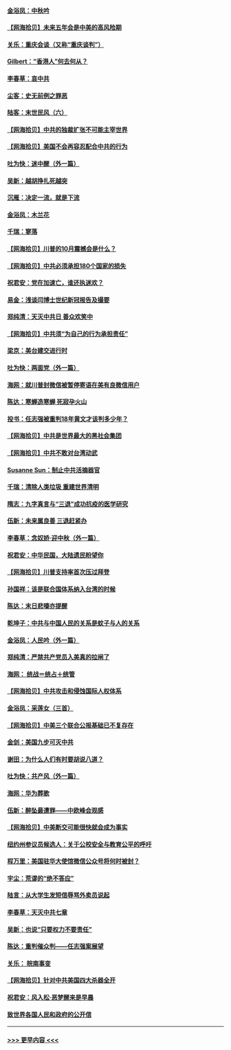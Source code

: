 #### [金浴凤：中秋吟](../pages/nsc993/n12441773.md?t=10010102) 
#### [【网海拾贝】未来五年会是中美的高风险期](../pages/nsc993/n12440760.md?t=10010102) 
#### [关乐：重庆会谈（又称“重庆谈判”）](../pages/nsc993/n12437525.md?t=10010102) 
#### [Gilbert：“香港人”何去何从？](../pages/nsc993/n12435894.md?t=10010102) 
#### [李春草：哀中共](../pages/nsc993/n12435874.md?t=10010102) 
#### [尘客：史无前例之罪恶](../pages/nsc993/n12435762.md?t=10010102) 
#### [陆客：末世民风（六）](../pages/nsc993/n12435354.md?t=10010102) 
#### [【网海拾贝】中共的独裁扩张不可能主宰世界](../pages/nsc993/n12435151.md?t=10010102) 
#### [【网海拾贝】美国不会再容忍配合中共的行为](../pages/nsc993/n12433808.md?t=10010102) 
#### [吐为快：迷中醒（外一篇）](../pages/nsc993/n12433585.md?t=10010102) 
#### [吴新：越胡挣扎死越突](../pages/nsc993/n12433562.md?t=10010102) 
#### [沉雁：决定一流，就是下流](../pages/nsc993/n12432128.md?t=10010102) 
#### [金浴凤：木兰花](../pages/nsc993/n12432124.md?t=10010102) 
#### [千瑞：寥落](../pages/nsc993/n12432071.md?t=10010102) 
#### [【网海拾贝】川普的10月震撼会是什么？](../pages/nsc993/n12431624.md?t=10010102) 
#### [【网海拾贝】中共必须承担180个国家的损失](../pages/nsc993/n12428893.md?t=10010102) 
#### [祝君安：党在加速亡，谁还执迷欢？](../pages/nsc993/n12428652.md?t=10010102) 
#### [易金：浅谈闫博士世纪新冠报告及撮要](../pages/nsc993/n12426822.md?t=10010102) 
#### [郑纯清：天灭中共日 善众欢笑中](../pages/nsc993/n12426784.md?t=10010102) 
#### [【网海拾贝】中共须“为自己的行为承担责任”](../pages/nsc993/n12426067.md?t=10010102) 
#### [梁京：美台建交进行时](../pages/nsc993/n12424066.md?t=10010102) 
#### [吐为快：两面党（外一篇）](../pages/nsc993/n12424043.md?t=10010102) 
#### [海网：就川普封微信被暂停寄语在美有良微信用户](../pages/nsc993/n12424021.md?t=10010102) 
#### [陈达：寒蝉造寒蝉 死寂孕火山](../pages/nsc993/n12423958.md?t=10010102) 
#### [投书：任志强被重判18年黄文才该判多少年？](../pages/nsc993/n12423672.md?t=10010102) 
#### [【网海拾贝】中共是世界最大的黑社会集团](../pages/nsc993/n12423543.md?t=10010102) 
#### [【网海拾贝】中共不敢对台湾动武](../pages/nsc993/n12421418.md?t=10010102) 
#### [Susanne Sun：制止中共活摘器官](../pages/nsc993/n12419654.md?t=10010102) 
#### [千瑞：清除人类垃圾 重建世界清明](../pages/nsc993/n12419414.md?t=10010102) 
#### [隋志：九字真言与“三退”成功抗疫的医学研究](../pages/nsc993/n12419248.md?t=10010102) 
#### [伍新：未来属良善 三退赶紧办](../pages/nsc993/n12418496.md?t=10010102) 
#### [李春草：念奴娇·迎中秋（外一篇）](../pages/nsc993/n12418465.md?t=10010102) 
#### [祝君安：中华民国，大陆遗民盼望你](../pages/nsc993/n12418089.md?t=10010102) 
#### [【网海拾贝】川普支持率首次压过拜登](../pages/nsc993/n12418050.md?t=10010102) 
#### [孙国祥：该是联合国体系纳入台湾的时候](../pages/nsc993/n12417369.md?t=10010102) 
#### [陈达：末日悲嚎亦提醒](../pages/nsc993/n12416736.md?t=10010102) 
#### [乾坤子：中共与中国人民的关系是蚊子与人的关系](../pages/nsc993/n12416632.md?t=10010102) 
#### [金浴凤：人民吟（外一篇）](../pages/nsc993/n12416567.md?t=10010102) 
#### [郑纯清：严禁共产党员入美真的拉闸了](../pages/nsc993/n12416550.md?t=10010102) 
#### [海网： 统战＝统占＋统管](../pages/nsc993/n12416404.md?t=10010102) 
#### [【网海拾贝】中共攻击和侵蚀国际人权体系](../pages/nsc993/n12416250.md?t=10010102) 
#### [金浴凤：采莲女（三首）](../pages/nsc993/n12415517.md?t=10010102) 
#### [【网海拾贝】中美三个联合公报基础已不复存在](../pages/nsc993/n12415054.md?t=10010102) 
#### [金剑：美国九步可灭中共](../pages/nsc993/n12413183.md?t=10010102) 
#### [谢田：为什么人们有时要胡说八道？](../pages/nsc993/n12411861.md?t=10010102) 
#### [吐为快：共产风（外一篇）](../pages/nsc993/n12411761.md?t=10010102) 
#### [海网：华为葬歌](../pages/nsc993/n12410381.md?t=10010102) 
#### [伍新：醉坠最遭罪——中欧峰会观感](../pages/nsc993/n12410364.md?t=10010102) 
#### [【网海拾贝】中美断交可能很快就会成为事实](../pages/nsc993/n12409495.md?t=10010102) 
#### [纽约州参议员候选人：关于公校安全与教育公平的呼吁](../pages/nsc993/n12409228.md?t=10010102) 
#### [程万里：美国驻华大使馆微信公众号将何时被封？](../pages/nsc993/n12407397.md?t=10010102) 
#### [宇尘：荒谬的“绝不答应”](../pages/nsc993/n12407360.md?t=10010102) 
#### [陆言：从大学生发短信辱骂外卖员说起](../pages/nsc993/n12407285.md?t=10010102) 
#### [李春草：天灭中共七章](../pages/nsc993/n12406988.md?t=10010102) 
#### [吴新：也说“只要权力不要责任”](../pages/nsc993/n12406966.md?t=10010102) 
#### [陈达：重判催众判——任志强案展望](../pages/nsc993/n12404540.md?t=10010102) 
#### [关乐： 皖南事变](../pages/nsc993/n12404288.md?t=10010102) 
#### [【网海拾贝】针对中共美国四大杀器全开](../pages/nsc993/n12404172.md?t=10010102) 
#### [祝君安：风入松‧恶梦醒来是早晨](../pages/nsc993/n12401953.md?t=10010102) 
#### [致世界各国人民和政府的公开信](../pages/nsc993/n12401824.md?t=10010102) 

----
#### [ >>> 更早内容 <<< ](../indexes/nsc993-earlier.md)
